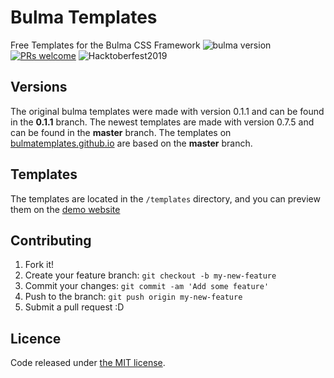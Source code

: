 # Bulma Templates
Free Templates for the Bulma CSS Framework ![bulma version](https://img.shields.io/badge/bulma-0.7.5-blueviolet.svg)
[![PRs welcome](https://img.shields.io/badge/PRs-welcome-ff69b4.svg)](https://github.com/bulmatemplates/bulma-templates/pulls)
![Hacktoberfest2019](https://img.shields.io/badge/HACKTOBERFEST-2019-blueviolet)
## Versions
  The original bulma templates were made with version 0.1.1 and can be found in the **0.1.1** branch. The newest templates are made with version 0.7.5 and can be found in the **master** branch. The templates on [bulmatemplates.github.io](https://bulmatemplates.github.io/) are based on the **master** branch.


## Templates

The templates are located in the ```/templates``` directory, and you can preview them on the [demo website](https://bulmatemplates.github.io/bulma-templates/)

## Contributing

1. Fork it!
2. Create your feature branch: `git checkout -b my-new-feature`
3. Commit your changes: `git commit -am 'Add some feature'`
4. Push to the branch: `git push origin my-new-feature`
5. Submit a pull request :D

## Licence

Code released under [the MIT license](https://github.com/bulmatemplates/bulma-templates/blob/master/LICENSE).
